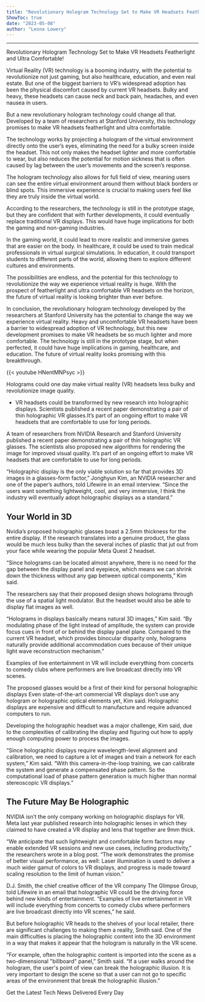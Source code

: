 ```yaml
---
title: "Revolutionary Hologram Technology Set to Make VR Headsets Featherlight and Ultra Comfortable!"
ShowToc: true 
date: "2023-05-08"
author: "Leona Lowery"
---
```

*****
Revolutionary Hologram Technology Set to Make VR Headsets Featherlight and Ultra Comfortable!

Virtual Reality (VR) technology is a booming industry, with the potential to revolutionize not just gaming, but also healthcare, education, and even real estate. But one of the biggest barriers to VR’s widespread adoption has been the physical discomfort caused by current VR headsets. Bulky and heavy, these headsets can cause neck and back pain, headaches, and even nausea in users.

But a new revolutionary hologram technology could change all that. Developed by a team of researchers at Stanford University, this technology promises to make VR headsets featherlight and ultra comfortable.

The technology works by projecting a hologram of the virtual environment directly onto the user’s eyes, eliminating the need for a bulky screen inside the headset. This not only makes the headset lighter and more comfortable to wear, but also reduces the potential for motion sickness that is often caused by lag between the user’s movements and the screen’s response.

The hologram technology also allows for full field of view, meaning users can see the entire virtual environment around them without black borders or blind spots. This immersive experience is crucial to making users feel like they are truly inside the virtual world.

According to the researchers, the technology is still in the prototype stage, but they are confident that with further developments, it could eventually replace traditional VR displays. This would have huge implications for both the gaming and non-gaming industries.

In the gaming world, it could lead to more realistic and immersive games that are easier on the body. In healthcare, it could be used to train medical professionals in virtual surgical simulations. In education, it could transport students to different parts of the world, allowing them to explore different cultures and environments.

The possibilities are endless, and the potential for this technology to revolutionize the way we experience virtual reality is huge. With the prospect of featherlight and ultra comfortable VR headsets on the horizon, the future of virtual reality is looking brighter than ever before. 

In conclusion, the revolutionary hologram technology developed by the researchers at Stanford University has the potential to change the way we experience virtual reality. Heavy and uncomfortable VR headsets have been a barrier to widespread adoption of VR technology, but this new development promises to make VR headsets be so much lighter and more comfortable. The technology is still in the prototype stage, but when perfected, it could have huge implications in gaming, healthcare, and education. The future of virtual reality looks promising with this breakthrough.

{{< youtube HNentMNPsyc >}} 




Holograms could one day make virtual reality (VR) headsets less bulky and revolutionize image quality. 

 
- VR headsets could be transformed by new research into holographic displays. Scientists published a recent paper demonstrating a pair of thin holographic VR glasses.It’s part of an ongoing effort to make VR headsets that are comfortable to use for long periods.

 

A team of researchers from NVIDIA Research and Stanford University published a recent paper demonstrating a pair of thin holographic VR glasses. The scientists also proposed new algorithms for rendering the image for improved visual quality. It’s part of an ongoing effort to make VR headsets that are comfortable to use for long periods. 

 

“Holographic display is the only viable solution so far that provides 3D images in a glasses-form factor,” Jonghyun Kim, an NVIDIA researcher and one of the paper’s authors, told Lifewire in an email interview. “Since the users want something lightweight, cool, and very immersive, I think the industry will eventually adopt holographic displays as a standard.”

 
##   Your World in 3D  
 

Nvidia’s proposed holographic glasses boast a 2.5mm thickness for the entire display. If the research translates into a genuine product, the glass would be much less bulky than the several inches of plastic that jut out from your face while wearing the popular Meta Quest 2 headset. 

 

“Since holograms can be located almost anywhere, there is no need for the gap between the display panel and eyepiece, which means we can shrink down the thickness without any gap between optical components,” Kim said. 

 

The researchers say that their proposed design shows holograms through the use of a spatial light modulator. But the headset would also be able to display flat images as well. 

 

“Holograms in displays basically means natural 3D images,” Kim said. “By modulating phase of the light instead of amplitude, the system can provide focus cues in front of or behind the display panel plane. Compared to the current VR headset, which provides binocular disparity only, holograms naturally provide additional accommodation cues because of their unique light wave reconstruction mechanism.”

 
Examples of live entertainment in VR will include everything from concerts to comedy clubs where performers are live broadcast directly into VR scenes.
 

The proposed glasses would be a first of their kind for personal holographic displays Even state-of-the-art commercial VR displays don’t use any hologram or holographic optical elements yet, Kim said. Holographic displays are expensive and difficult to manufacture and require advanced computers to run. 

 

Developing the holographic headset was a major challenge, Kim said, due to the complexities of calibrating the display and figuring out how to apply enough computing power to process the images. 

 

“Since holographic displays require wavelength-level alignment and calibration, we need to capture a lot of images and train a network for each system,” Kim said. “With this camera-in-the-loop training, we can calibrate the system and generate a compensated phase pattern. So the computational load of phase pattern generation is much higher than normal stereoscopic VR displays.”

 
##   The Future May Be Holographic  
 

NVIDIA isn’t the only company working on holographic displays for VR. Meta last year published research into holographic lenses in which they claimed to have created a VR display and lens that together are 9mm thick. 

 

“We anticipate that such lightweight and comfortable form factors may enable extended VR sessions and new use cases, including productivity,” the researchers wrote in a blog post. “The work demonstrates the promise of better visual performance, as well: Laser illumination is used to deliver a much wider gamut of colors to VR displays, and progress is made toward scaling resolution to the limit of human vision.”

 

D.J. Smith, the chief creative officer of the VR company The Glimpse Group, told Lifewire in an email that holographic VR could be the driving force behind new kinds of entertainment. “Examples of live entertainment in VR will include everything from concerts to comedy clubs where performers are live broadcast directly into VR scenes,” he said. 

 

But before holographic VR heads to the shelves of your local retailer, there are significant challenges to making them a reality, Smith said. One of the main difficulties is placing the holographic content into the 3D environment in a way that makes it appear that the hologram is naturally in the VR scene.

 

“For example, often the holographic content is imported into the scene as a two-dimensional "billboard" panel,” Smith said. “If a user walks around the hologram, the user's point of view can break the holographic illusion. It is very important to design the scene so that a user can not go to specific areas of the environment that break the holographic illusion.” 

 

Get the Latest Tech News Delivered Every Day




